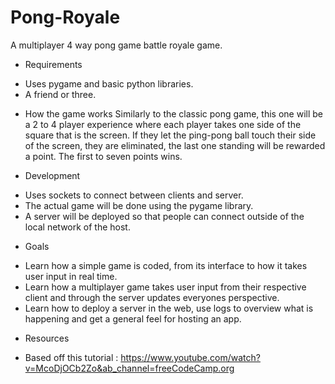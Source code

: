 # Pong-Royale
A multiplayer 4 way pong game battle royale game.

* Requirements
- Uses pygame and basic python libraries.
- A friend or three.

* How the game works
Similarly to the classic pong game, this one will be a 2 to 4 player experience where each player takes one side of the square that is the screen. If they let the ping-pong ball touch their side of the screen, they are eliminated, the last one standing will be rewarded a point. The first to seven points wins.

* Development
- Uses sockets to connect between clients and server.
- The actual game will be done using the pygame library.
- A server will be deployed so that people can connect outside of the local network of the host.

* Goals
- Learn how a simple game is coded, from its interface to how it takes user input in real time.
- Learn how a multiplayer game takes user input from their respective client and through the server updates everyones perspective.
- Learn how to deploy a server in the web, use logs to overview what is happening and get a general feel for hosting an app.

* Resources
- Based off this tutorial : https://www.youtube.com/watch?v=McoDjOCb2Zo&ab_channel=freeCodeCamp.org
